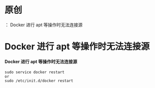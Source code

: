 # 原创
：  Docker 进行 apt 等操作时无法连接源

# Docker 进行 apt 等操作时无法连接源

#### Docker 进行 apt 等操作时无法连接源

> 



```
sudo service docker restart 
or
sudo /etc/init.d/docker restart

```
